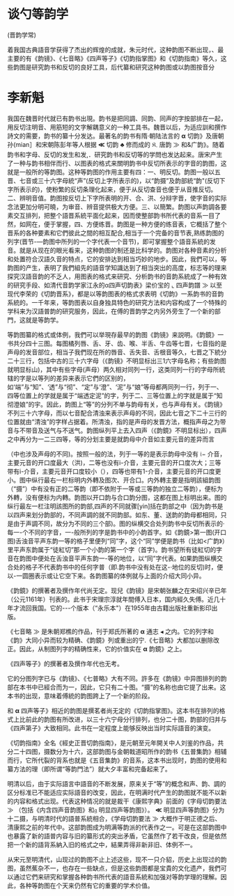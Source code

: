 # 谈勺等韵学  

(晋韵学常)  

着我国古典語音学获得了杰出的辉煌的成就，朱元时代，这种韵图不断出现，、最主要的有《韵镜》、《七音略》《四声等子》《切韵指掌图》和《切韵指南》等久，这些韵图是研究韵书和反切的良好工具，后代纂和研究这种韵图或以韵图按音分  

# 李新魁  

我国在魏晋时代就已有韵书出現。韵书是把同調、同韵、同声的字按部排在一起，用反切注明音、用筋短的文字解耦意义的一种工具书。魏晋以后，为适应訓和撰作詩文的需要，韵书的纂十分发达。最著名的韵书有隋·朝陆法言的 $\pmb{\upalpha}$ 切韵》及唐朝孙(mian］和宋朝陈彭年等人根据 $\pmb{\ll}$ 切韵 $\clubsuit$ 修而成的 $\mathfrak{K}_{\cdot}$ 唐韵 $\gg$ 和&广韵》。随着韵书和字母、反切的发生和发,．研究韵书和反切等的学問也发达起来。唐宋产生了一种与韵书相伴而行、以图表的格式来關明韵书中反切所表示的字音的韵图，这就是一般所的等韵图。这种等韵图的作用主要有四：一、明反切。韵图一般以五晋、七音或三十六字母統“声”(反切上字所表示的)，以“韵摄”及韵部統“韵"(反切下字所表示的)，使粉繁的反切条理化起来，便于从反切查音也便于从音推反切。二、辨明音值。韵图按反切上下字所表明的开、合、洪、分辩字晋，使字音的实际念法更加分明可曉，为审音、辨音提供极大方便。三、以簡繁。韵图以声韵調各要素交互排列，把整个語晋系統平面化起来，因而使整部韵书所代表的音系一目了然，如网在，便于掌握，四、方便练晋。韵图是一种方便的练音表，它概括了整个晋系的各种要素和它們彼此之間的相互配合,相当于一个完备的音节表,熟练韵图的列字(晋节-—韵图中所列的一个字代表一个音节)，即可掌握整个語音系統的发音。就是从现在的眼光看来，这种韵图的制还是比科学的。韵图对各种音素的分析和处置符合汉語久音的特点，它的安排达到相当巧妙的地步。因此，我們可以，等韵图的产生，表明了我們組先的語音学知識达到了相当突出的高度，标志等的理来探究汉語音韵的不乏人，用图表的格式来研究、分析韵书的音韵系統成了一种有效的研究手段、如清代音韵学家江永的α四声切韵表》梁价宝的 $\llcorner$ 四声韵譜 $\gg$ 以至现代李荣的《切韵晋系》，都是以等韵图表的格式求表明《切韵》一系韵书的音韵系統的。一千年来，等韵图表以自身独具特色的研究方法和内容构成了一个特殊的学科来为汉語普韵的研究服务，因此，在傅的晋韵学之内另外旁生了一个新的部門，这就是等韵学。  

等韵图纂的格式或体例，我們可以举現存最早的韵图《韵镜》来説明。《韵鏡》一书共分四十三图。每图橘列唇、舌、牙、齿、喉、半舌、牛齿等七晋，七音指的是声母的发音部位，相当子我們现在所的唇音、舌失音、舌根音等久，七晋之下統分二十三行，包括中古的三十六字母（《韵镜》不明显标出三1六字母名称；有些韵图就明显标山)，其中有些字母(声母）两久相对同列一行，这类同列一行的字母所統辖的字是以等列的差异来表示它們的区别的，如‘端”与“知”、‘透”与“彻”、“定”与‘澄”、‘泥”与“娘”等母都两同列一行，列于一、四等位置上的学就是属于“端透定泥”的字，列于二、三等位置上的字就是属于“知彻澄娘”的宇。因此，韵图上“等”的分列不单与韵母有关，也与声母有关。《韵镜》不列三十六字母，而以七音配合清浊来表示声母的不同，因此七音之下二十三行的位置就由“清浊”的字样占据着。所清浊，指的是声母的发晋方法，概指声母之为带音与不带音及送气与不送气。韵图纵列平上去入四声（《韵鏡》不明显标出），四声之中再分为一二三四等，等的分划主要是就韵母中介音如主要元音的差异而言  

（中也涉及声母的不同)。按照一般的法，列于一等的是表示韵母中没有 $\mathfrak{i}-$ 介音，主要元音的开口度最大（洪)，二等也没有i-介音，主要元音的开口度次大；三等带有i-介音，主要元音开口度较小（），四等也带有1-介音，主要元音的开口度更小。图中纵行最右一栏标明内外轉及图次、开合口。内外轉主要是指明該組韵图（“摄”）中有没有正的二等韵（即不依附于一等或三等韵的独立二等韵），便标为外轉，没有便标为内轉。韵图以开口韵与合口韵分图，这都在图上标明出来。图的纵行最左一栏注明該图所的韵部,四声的不同就骤[yin]括在韵部之中（因为韵书是以四声来划分韵部的，不同声調的就不同韵部。如东、董、送韵的韵母都相同，只是由于声調不同，故分为不同的三个部)。图的纵横交合处列韵书中反切所表示的·每一-个不同的字音，一-般所列的字是韵书中的小韵首字。如《韵鏡>第一图(开口图)舌浊音平声东韵一等的格子里便列“同”字，这个“同”学便是韵书（比如<广韵》）里平声东韵属于“徒紅切”那一个小韵的第一个字（首字)。韵书望所有徒紅切的字音在韵图中便处在舌浊音平声东韵一-等的地位，以“同”字代表。如果韵图纵横交合处的格子不代表韵书中的任何字普（即.韵书中没有处在这-·地位的反切)时，便以-一圆圈表示或让它空下来。各韵图纂的体例就与上面的介绍大同小异。  

《韵鏡》的撰著者及撰作年代尚无定。现兒《韵镜》是宋朝张麟之在宋绍兴辛已年（公元1161年）刊表的。此书于宋理宗淳就年間傅入日本，国内經久失傅。近几十年才流回我国。它的---个版本（“永乐本"）在1955年由古籍出版社重新影印出版。  

《七音略 $\gg$ 是朱朝郑樵的作品，刊于郑氏所著的 $\pmb{\upalpha}$ 通志 $\blacktriangleleft$ 之内。它的列字和《韵》大同小异而较为精确、《韵鏡》列或重出的宁.《七音略》大都加以删除改正。因此，从制图列字的精确性来，它的价值实在 $\pmb{\alpha}$ 韵鏡》之上。  

《四声等子》的撰著者及撰作年代也无考。  

它的分图列字已与《韵镜》、《七普略》大有不同。許多在《韵镜》中异图排列的韵部在本书中已經合而为一，因此，它只有二十图。“摄”的名称也由它提了出来。这本书的出现，意味着傅統的韵图跨上了一个新的阶段。  

和 $\pmb{\upalpha}$ 四声等子》相近的韵图是撰茗者尚无定的《切韵指掌图》。这本书在排列的格式上比前此的韵图有所改进，以三十六宁母分行排列，也分二十图，韵部的归并与《四声第子》大致相同。此书在一定程度上能够反映出当时实际語音的演变。  

《切韵指南》全名《經史正晋切韵指南》，是元朝至元年開关中人刘鉴的作品，共分二十四图，摄数分为十六，这部韵图与金朝戟道昭所作的韵书《五普集韵》相辅而行，它所代裂的背系也就是《五音集韵》的音系，这本书出现时，韵图的使用和纂方法的理（即所谓“等韵門法”）就大夕丰富和完备起来了。  

明清以后，由于实际語言中語音的不断发展，原来关于“等”的概念和声、韵、調的区分标准已不能适应实际語音的改变，因此，在明满时代产生的韵图就不能不以新的内容和格式出现。代表这种情况的就是裁干《康熙字典》前面的《字母切韵要法 $\gg$ （包括《内含四声音韵图》和$\mathfrak{g}$ 明显四声等韵图》）。 $\pmb{\ll}$ 明显四声等韵图》分为十二摄，与明清时代的語普系統相合，《学母切韵要法 $\gg$ 大概作于明正德之后、清康熙之前的年代中。这部韵图成为明满等韵派的代表作之一。可是在这部韵图中也暴露了新的語普内容与旧的纂形式的突出矛盾，它虽然作了若干改良，但是依然把一个新的語背系納入旧的格式之中，結果弄得非新非旧、体例不一。  

从宋元至明清代，山现过的韵图不止上述这些，现不一只介貂，历史上出现过的韵图，虽然蕉杂不一，也存在一些缺点，但是这些韵图都是宝貴的文化遗产，我們可以通过它們来研究和掌握各种韵书所代表的語音系統和加强对等韵学理的理解。因此，各种等韵图在个天来仍然有它的重要的学术价值。  